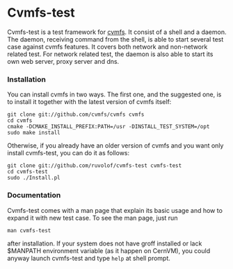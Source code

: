 # Cvmfs-test #

Cvmfs-test is a test framework for [cvmfs](http://cernvm.cern.ch/portal/filesystem).
It consist of a shell and a daemon. The daemon, receiving command from the shell, is able to start several test case against cvmfs features. It covers both network and non-network related test. For network related test, the daemon is also able to start its own web server, proxy server and dns.

### Installation ###

You can install cvmfs in two ways. The first one, and the suggested one, is to install it together with the latest version of cvmfs itself:

`git clone git://github.com/cvmfs/cvmfs cvmfs`  
`cd cvmfs`  
`cmake -DCMAKE_INSTALL_PREFIX:PATH=/usr -DINSTALL_TEST_SYSTEM=/opt`  
`sudo make install`

Otherwise, if you already have an older version of cvmfs and you want only install cvmfs-test, you can do it as follows:

`git clone git://github.com/ruvolof/cvmfs-test cvmfs-test`  
`cd cvmfs-test`  
`sudo ./Install.pl`  

### Documentation ###

Cvmfs-test comes with a man page that explain its basic usage and how to expand it with new test case. To see the man page, just run

`man cvmfs-test`

after installation. If your system does not have groff installed or lack $MANPATH environment variable (as it happen on CernVM), you could anyway launch cvmfs-test and type `help` at shell prompt.
